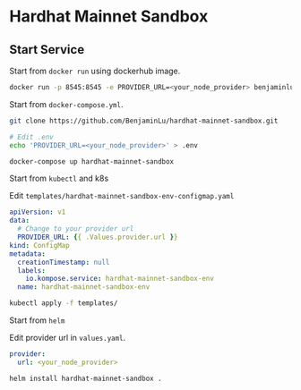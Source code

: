 # Hardhat Mainnet Sandbox

## Start Service

Start from `docker run` using dockerhub image.

```bash
docker run -p 8545:8545 -e PROVIDER_URL=<your_node_provider> benjaminlu/hardhat-mainnet-sandbox:1.0.0
```

Start from `docker-compose.yml`.

```bash
git clone https://github.com/BenjaminLu/hardhat-mainnet-sandbox.git

# Edit .env
echo 'PROVIDER_URL=<your_node_provider>' > .env

docker-compose up hardhat-mainnet-sandbox
```

Start from `kubectl` and k8s

Edit `templates/hardhat-mainnet-sandbox-env-configmap.yaml`

```yaml
apiVersion: v1
data:
  # Change to your provider url
  PROVIDER_URL: {{ .Values.provider.url }}
kind: ConfigMap
metadata:
  creationTimestamp: null
  labels:
    io.kompose.service: hardhat-mainnet-sandbox-env
  name: hardhat-mainnet-sandbox-env
```

```bash
kubectl apply -f templates/
```

Start from `helm`

Edit provider url in `values.yaml`.

```yaml
provider:
  url: <your_node_provider>
```

```bash
helm install hardhat-mainnet-sandbox .
```